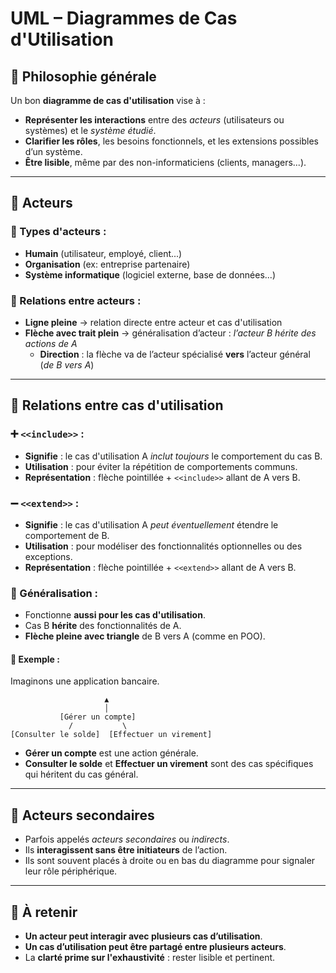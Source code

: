 # UML – Diagrammes de Cas d'Utilisation

## 🧠 Philosophie générale

Un bon **diagramme de cas d'utilisation** vise à :
- **Représenter les interactions** entre des *acteurs* (utilisateurs ou systèmes) et le *système étudié*.
- **Clarifier les rôles**, les besoins fonctionnels, et les extensions possibles d’un système.
- **Être lisible**, même par des non-informaticiens (clients, managers...).

---

## 📍 Acteurs

### 🔹 Types d'acteurs :
- **Humain** (utilisateur, employé, client...)
- **Organisation** (ex: entreprise partenaire)
- **Système informatique** (logiciel externe, base de données...)

### 🔹 Relations entre acteurs :
- **Ligne pleine** → relation directe entre acteur et cas d'utilisation
- **Flèche avec trait plein** → généralisation d’acteur : *l’acteur B hérite des actions de A*
  - **Direction** : la flèche va de l’acteur spécialisé **vers** l’acteur général (*de B vers A*)

---

## 🧩 Relations entre cas d'utilisation

### ➕ `<<include>>` :
- **Signifie** : le cas d'utilisation A *inclut toujours* le comportement du cas B.
- **Utilisation** : pour éviter la répétition de comportements communs.
- **Représentation** : flèche pointillée + `<<include>>` allant de A vers B.

### ➖ `<<extend>>` :
- **Signifie** : le cas d'utilisation A *peut éventuellement* étendre le comportement de B.
- **Utilisation** : pour modéliser des fonctionnalités optionnelles ou des exceptions.
- **Représentation** : flèche pointillée + `<<extend>>` allant de A vers B.

### 🔁 Généralisation :
- Fonctionne **aussi pour les cas d'utilisation**.
- Cas B **hérite** des fonctionnalités de A.
- **Flèche pleine avec triangle** de B vers A (comme en POO).

#### 🧪 Exemple :

Imaginons une application bancaire.

```
                     ▲
                     │
           [Gérer un compte]
             /           \
[Consulter le solde]  [Effectuer un virement]
```

- **Gérer un compte** est une action générale.
- **Consulter le solde** et **Effectuer un virement** sont des cas spécifiques qui héritent du cas général.

---

## 🔸 Acteurs secondaires

- Parfois appelés *acteurs secondaires* ou *indirects*.
- Ils **interagissent sans être initiateurs** de l’action.
- Ils sont souvent placés à droite ou en bas du diagramme pour signaler leur rôle périphérique.

---

## 📌 À retenir

- **Un acteur peut interagir avec plusieurs cas d’utilisation**.
- **Un cas d’utilisation peut être partagé entre plusieurs acteurs**.
- La **clarté prime sur l'exhaustivité** : rester lisible et pertinent.

